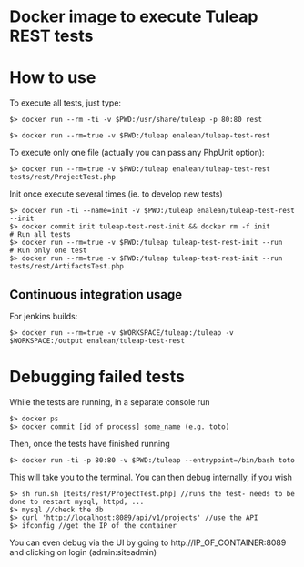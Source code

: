Docker image to execute Tuleap REST tests
=========================================

How to use
==========

To execute all tests, just type:

    $> docker run --rm -ti -v $PWD:/usr/share/tuleap -p 80:80 rest

    $> docker run --rm=true -v $PWD:/tuleap enalean/tuleap-test-rest

To execute only one file (actually you can pass any PhpUnit option):

    $> docker run --rm=true -v $PWD:/tuleap enalean/tuleap-test-rest tests/rest/ProjectTest.php

Init once execute several times (ie. to develop new tests)

    $> docker run -ti --name=init -v $PWD:/tuleap enalean/tuleap-test-rest --init
    $> docker commit init tuleap-test-rest-init && docker rm -f init
    # Run all tests
    $> docker run --rm=true -v $PWD:/tuleap tuleap-test-rest-init --run
    # Run only one test
    $> docker run --rm=true -v $PWD:/tuleap tuleap-test-rest-init --run tests/rest/ArtifactsTest.php

Continuous integration usage
----------------------------

For jenkins builds:

    $> docker run --rm=true -v $WORKSPACE/tuleap:/tuleap -v $WORKSPACE:/output enalean/tuleap-test-rest

Debugging failed tests
======================

While the tests are running, in a separate console run

    $> docker ps
    $> docker commit [id of process] some_name (e.g. toto)

Then, once the tests have finished running

    $> docker run -ti -p 80:80 -v $PWD:/tuleap --entrypoint=/bin/bash toto

This will take you to the terminal. You can then debug internally, if you wish

    $> sh run.sh [tests/rest/ProjectTest.php] //runs the test- needs to be done to restart mysql, httpd, ...
    $> mysql //check the db
    $> curl 'http://localhost:8089/api/v1/projects' //use the API
    $> ifconfig //get the IP of the container

You can even debug via the UI by going to http://IP_OF_CONTAINER:8089 and clicking on login (admin:siteadmin)

